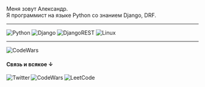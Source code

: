 Меня зовут Александр. <br>
Я программист на языке Python со знанием Django, DRF. <br>
<hr>

![Python](https://img.shields.io/badge/python-3670A0?style=for-the-badge&logo=python&logoColor=ffdd54)
![Django](https://img.shields.io/badge/django-%23092E20.svg?style=for-the-badge&logo=django&logoColor=white)
![DjangoREST](https://img.shields.io/badge/DJANGO-REST-ff1709?style=for-the-badge&logo=django&logoColor=white&color=ff1709&labelColor=gray)
![Linux](https://img.shields.io/badge/Linux-FCC624?style=for-the-badge&logo=linux&logoColor=black)

<hr>

![CodeWars](https://www.codewars.com/users/sonoffjord/badges/large)

#### Связь и всякое ↓

[<img align="left" alt="Twitter" src="https://img.shields.io/badge/Twitter-%231DA1F2.svg?style=for-the-badge&logo=Twitter&logoColor=white" />][Twitter]
[<img align="left" alt="CodeWars" src="https://img.shields.io/badge/Codewars-B1361E?style=for-the-badge&logo=codewars&logoColor=grey" />][CodeWars]
[<img align="left" alt="LeetCode" src="https://img.shields.io/badge/LeetCode-000000?style=for-the-badge&logo=LeetCode&logoColor=#d16c06" />][leetcode]



[Twitter]: https://twitter.com/sonoffjord
[CodeWars]: https://www.codewars.com/users/sonoffjord
[leetcode]: https://leetcode.com/SovereignExMachina/
